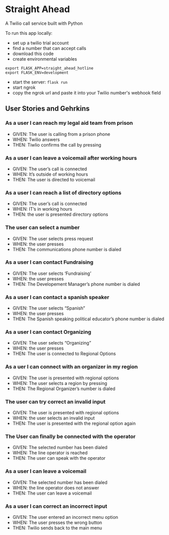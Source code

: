 # Straight Ahead
A Twilio call service built with Python

To run this app locally:
- set up a twilio trial account
- find a number that can accept calls
- download this code
- create environmental variables
```
export FLASK_APP=straight_ahead_hotline
export FLASK_ENV=development
```
- start the server:
`
flask run
`
- start ngrok
- copy the ngrok url and paste it into your Twilio number's webhook field


## User Stories and Gehrkins 

### As a user I can reach my legal aid team from prison
- GIVEN: The user is calling from a prison phone
- WHEN: Twilio answers
- THEN: Tiwlio confirms the call by pressing <number>

### As a user I can leave a voicemail after working hours
- GIVEN: The user’s call is connected
- WHEN: It’s outside of working hours
- THEN: The user is directed to voicemail

### As a user I can reach a list of directory options 
- GIVEN: The user’s call is connected
- WHEN: IT’s in working hours
- THEN: the user is presented directory options

### The user can select a number
- GIVEN: The user selects press request
- WHEN: the user presses <number>
- THEN: The communications phone number is dialed


### As a user I can contact Fundraising
- GIVEN: The user selects ‘Fundraising’
- WHEN: the user presses <number>
- THEN: The Developement Manager’s  phone number is dialed

### As a user I can contact a spanish speaker
- GIVEN: The user selects “Spanish”
- WHEN: the user presses <number>
- THEN: The Spanish speaking political educator’s phone number is dialed

### As a user I can contact Organizing
- GIVEN: The user selects “Organizing”
- WHEN: the user presses <number>
- THEN: The user is connected to Regional Options

### As a uer I can connect with an organizer in my region
- GIVEN: The user is presented with regional options
- WHEN: The user selects a region by pressing <number>
- THEN: The Regional Organizer’s number is dialed

### The user can try correct an invalid input
- GIVEN: The user is presented with regional options
- WHEN: the user selects an invalid input <number>
- THEN: The user is presented with the regional option again

### The User can finally be connected with the operator
- GIVEN: The selected number has been dialed
- WHEN: The line operator is reached
- THEN: The user can speak with the operator

### As a user I can leave a voicemail
- GIVEN: The selected number has been dialed
- WHEN: the line operator does not answer
- THEN: The user can leave a voicemail

### As a user I can correct an incorrect input
- GIVEN: The user entered an incorrect menu option
- WHEN: The user presses the wrong button
- THEN: Twilio sends back to the main menu


